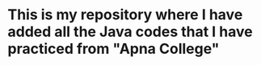 # This is my repository where I have added all the Java codes that I have practiced from "Apna College"